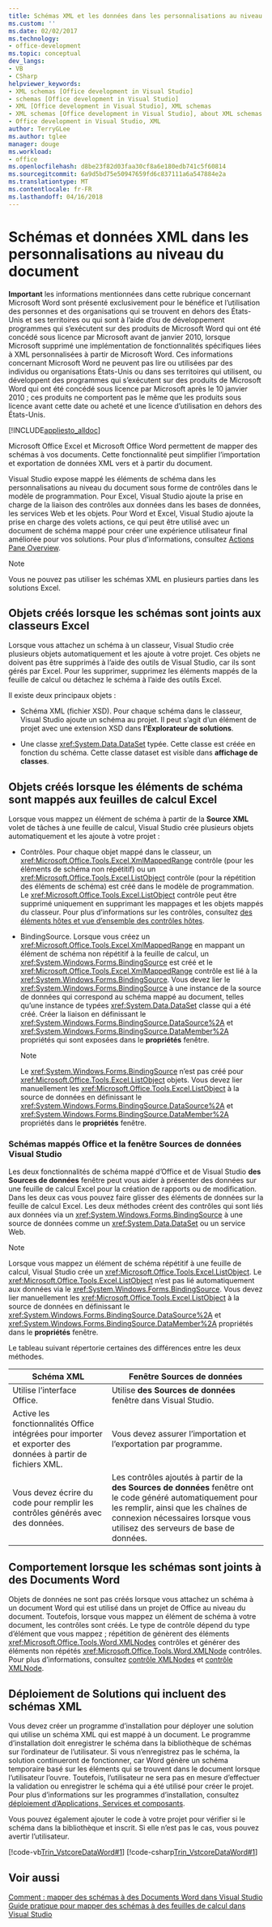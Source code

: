 ```yaml
---
title: Schémas XML et les données dans les personnalisations au niveau du Document | Documents Microsoft
ms.custom: ''
ms.date: 02/02/2017
ms.technology:
- office-development
ms.topic: conceptual
dev_langs:
- VB
- CSharp
helpviewer_keywords:
- XML schemas [Office development in Visual Studio]
- schemas [Office development in Visual Studio]
- XML [Office development in Visual Studio], XML schemas
- XML schemas [Office development in Visual Studio], about XML schemas and data
- Office development in Visual Studio, XML
author: TerryGLee
ms.author: tglee
manager: douge
ms.workload:
- office
ms.openlocfilehash: d8be23f82d03faa30cf8a6e180edb741c5f60814
ms.sourcegitcommit: 6a9d5bd75e50947659fd6c837111a6a547884e2a
ms.translationtype: MT
ms.contentlocale: fr-FR
ms.lasthandoff: 04/16/2018
---
```

# <a name="xml-schemas-and-data-in-document-level-customizations"></a>Schémas et données XML dans les personnalisations au niveau du document
  **Important** les informations mentionnées dans cette rubrique concernant Microsoft Word sont présenté exclusivement pour le bénéfice et l’utilisation des personnes et des organisations qui se trouvent en dehors des États-Unis et ses territoires ou qui sont à l’aide d’ou de développement programmes qui s’exécutent sur des produits de Microsoft Word qui ont été concédé sous licence par Microsoft avant de janvier 2010, lorsque Microsoft supprimé une implémentation de fonctionnalités spécifiques liées à XML personnalisées à partir de Microsoft Word. Ces informations concernant Microsoft Word ne peuvent pas lire ou utilisées par des individus ou organisations États-Unis ou dans ses territoires qui utilisent, ou développent des programmes qui s’exécutent sur des produits de Microsoft Word qui ont été concédé sous licence par Microsoft après le 10 janvier 2010 ; ces produits ne comportent pas le même que les produits sous licence avant cette date ou acheté et une licence d’utilisation en dehors des États-Unis.  
  
 [!INCLUDE[appliesto_alldoc](../vsto/includes/appliesto-alldoc-md.md)]  
  
 Microsoft Office Excel et Microsoft Office Word permettent de mapper des schémas à vos documents. Cette fonctionnalité peut simplifier l’importation et exportation de données XML vers et à partir du document.  
  
 Visual Studio expose mappé les éléments de schéma dans les personnalisations au niveau du document sous forme de contrôles dans le modèle de programmation. Pour Excel, Visual Studio ajoute la prise en charge de la liaison des contrôles aux données dans les bases de données, les services Web et les objets. Pour Word et Excel, Visual Studio ajoute la prise en charge des volets actions, ce qui peut être utilisé avec un document de schéma mappé pour créer une expérience utilisateur final améliorée pour vos solutions. Pour plus d'informations, consultez [Actions Pane Overview](../vsto/actions-pane-overview.md).  
  
> [!NOTE]  
>  Vous ne pouvez pas utiliser les schémas XML en plusieurs parties dans les solutions Excel.  
  
## <a name="objects-created-when-schemas-are-attached-to-excel-workbooks"></a>Objets créés lorsque les schémas sont joints aux classeurs Excel  
 Lorsque vous attachez un schéma à un classeur, Visual Studio crée plusieurs objets automatiquement et les ajoute à votre projet. Ces objets ne doivent pas être supprimés à l’aide des outils de Visual Studio, car ils sont gérés par Excel. Pour les supprimer, supprimez les éléments mappés de la feuille de calcul ou détachez le schéma à l’aide des outils Excel.  
  
 Il existe deux principaux objets :  
  
-   Schéma XML (fichier XSD). Pour chaque schéma dans le classeur, Visual Studio ajoute un schéma au projet. Il peut s’agit d’un élément de projet avec une extension XSD dans **l’Explorateur de solutions**.  
  
-   Une classe <xref:System.Data.DataSet> typée. Cette classe est créée en fonction du schéma. Cette classe dataset est visible dans **affichage de classes**.  
  
## <a name="objects-created-when-schema-elements-are-mapped-to-excel-worksheets"></a>Objets créés lorsque les éléments de schéma sont mappés aux feuilles de calcul Excel  
 Lorsque vous mappez un élément de schéma à partir de la **Source XML** volet de tâches à une feuille de calcul, Visual Studio crée plusieurs objets automatiquement et les ajoute à votre projet :  
  
-   Contrôles. Pour chaque objet mappé dans le classeur, un <xref:Microsoft.Office.Tools.Excel.XmlMappedRange> contrôle (pour les éléments de schéma non répétitif) ou un <xref:Microsoft.Office.Tools.Excel.ListObject> contrôle (pour la répétition des éléments de schéma) est créé dans le modèle de programmation. Le <xref:Microsoft.Office.Tools.Excel.ListObject> contrôle peut être supprimé uniquement en supprimant les mappages et les objets mappés du classeur. Pour plus d’informations sur les contrôles, consultez [des éléments hôtes et vue d’ensemble des contrôles hôtes](../vsto/host-items-and-host-controls-overview.md).  
  
-   BindingSource. Lorsque vous créez un <xref:Microsoft.Office.Tools.Excel.XmlMappedRange> en mappant un élément de schéma non répétitif à la feuille de calcul, un <xref:System.Windows.Forms.BindingSource> est créé et le <xref:Microsoft.Office.Tools.Excel.XmlMappedRange> contrôle est lié à la <xref:System.Windows.Forms.BindingSource>. Vous devez lier le <xref:System.Windows.Forms.BindingSource> à une instance de la source de données qui correspond au schéma mappé au document, telles qu’une instance de typées <xref:System.Data.DataSet> classe qui a été créé. Créer la liaison en définissant le <xref:System.Windows.Forms.BindingSource.DataSource%2A> et <xref:System.Windows.Forms.BindingSource.DataMember%2A> propriétés qui sont exposées dans le **propriétés** fenêtre.  
  
    > [!NOTE]  
    >  Le <xref:System.Windows.Forms.BindingSource> n’est pas créé pour <xref:Microsoft.Office.Tools.Excel.ListObject> objets. Vous devez lier manuellement les <xref:Microsoft.Office.Tools.Excel.ListObject> à la source de données en définissant le <xref:System.Windows.Forms.BindingSource.DataSource%2A> et <xref:System.Windows.Forms.BindingSource.DataMember%2A> propriétés dans le **propriétés** fenêtre.  
  
### <a name="office-mapped-schemas-and-the-visual-studio-data-sources-window"></a>Schémas mappés Office et la fenêtre Sources de données Visual Studio  
 Les deux fonctionnalités de schéma mappé d’Office et de Visual Studio **des Sources de données** fenêtre peut vous aider à présenter des données sur une feuille de calcul Excel pour la création de rapports ou de modification. Dans les deux cas vous pouvez faire glisser des éléments de données sur la feuille de calcul Excel. Les deux méthodes créent des contrôles qui sont liés aux données via un <xref:System.Windows.Forms.BindingSource> à une source de données comme un <xref:System.Data.DataSet> ou un service Web.  
  
> [!NOTE]  
>  Lorsque vous mappez un élément de schéma répétitif à une feuille de calcul, Visual Studio crée un <xref:Microsoft.Office.Tools.Excel.ListObject>. Le <xref:Microsoft.Office.Tools.Excel.ListObject> n’est pas lié automatiquement aux données via le <xref:System.Windows.Forms.BindingSource>. Vous devez lier manuellement les <xref:Microsoft.Office.Tools.Excel.ListObject> à la source de données en définissant le <xref:System.Windows.Forms.BindingSource.DataSource%2A> et <xref:System.Windows.Forms.BindingSource.DataMember%2A> propriétés dans le **propriétés** fenêtre.  
  
 Le tableau suivant répertorie certaines des différences entre les deux méthodes.  
  
|Schéma XML|Fenêtre Sources de données|  
|----------------|-------------------------|  
|Utilise l’interface Office.|Utilise **des Sources de données** fenêtre dans Visual Studio.|  
|Active les fonctionnalités Office intégrées pour importer et exporter des données à partir de fichiers XML.|Vous devez assurer l’importation et l’exportation par programme.|  
|Vous devez écrire du code pour remplir les contrôles générés avec des données.|Les contrôles ajoutés à partir de la **des Sources de données** fenêtre ont le code généré automatiquement pour les remplir, ainsi que les chaînes de connexion nécessaires lorsque vous utilisez des serveurs de base de données.|  
  
## <a name="behavior-when-schemas-are-attached-to-word-documents"></a>Comportement lorsque les schémas sont joints à des Documents Word  
 Objets de données ne sont pas créés lorsque vous attachez un schéma à un document Word qui est utilisé dans un projet de Office au niveau du document. Toutefois, lorsque vous mappez un élément de schéma à votre document, les contrôles sont créés. Le type de contrôle dépend du type d’élément que vous mappez ; répétition de génèrent des éléments <xref:Microsoft.Office.Tools.Word.XMLNodes> contrôles et générer des éléments non répétés <xref:Microsoft.Office.Tools.Word.XMLNode> contrôles. Pour plus d’informations, consultez [contrôle XMLNodes](../vsto/xmlnodes-control.md) et [contrôle XMLNode](../vsto/xmlnode-control.md).  
  
## <a name="deployment-of-solutions-that-include-xml-schemas"></a>Déploiement de Solutions qui incluent des schémas XML  
 Vous devez créer un programme d’installation pour déployer une solution qui utilise un schéma XML qui est mappé à un document. Le programme d’installation doit enregistrer le schéma dans la bibliothèque de schémas sur l’ordinateur de l’utilisateur. Si vous n’enregistrez pas le schéma, la solution continueront de fonctionner, car Word génère un schéma temporaire basé sur les éléments qui se trouvent dans le document lorsque l’utilisateur l’ouvre. Toutefois, l’utilisateur ne sera pas en mesure d’effectuer la validation ou enregistrer le schéma qui a été utilisé pour créer le projet. Pour plus d’informations sur les programmes d’installation, consultez [déploiement d’Applications, Services et composants](/visualstudio/deployment/deploying-applications-services-and-components).  
  
 Vous pouvez également ajouter le code à votre projet pour vérifier si le schéma dans la bibliothèque et inscrit. Si elle n’est pas le cas, vous pouvez avertir l’utilisateur.  
  
 [!code-vb[Trin_VstcoreDataWord#1](../vsto/codesnippet/VisualBasic/Trin_VstcoreDataWordVB/ThisDocument.vb#1)]
 [!code-csharp[Trin_VstcoreDataWord#1](../vsto/codesnippet/CSharp/Trin_VstcoreDataWordCS/ThisDocument.cs#1)]  
  
## <a name="see-also"></a>Voir aussi  
 [Comment : mapper des schémas à des Documents Word dans Visual Studio](../vsto/how-to-map-schemas-to-word-documents-inside-visual-studio.md)   
 [Guide pratique pour mapper des schémas à des feuilles de calcul dans Visual Studio](../vsto/how-to-map-schemas-to-worksheets-inside-visual-studio.md)  
  
  